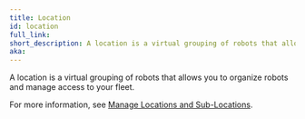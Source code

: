 ```yaml
---
title: Location
id: location
full_link:
short_description: A location is a virtual grouping of robots that allows you to organize robots and manage access to your fleet.
aka:
---
```


A location is a virtual grouping of robots that allows you to organize robots and manage access to your fleet.

For more information, see [Manage Locations and Sub-Locations](/manage/fleet/locations/).
